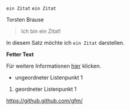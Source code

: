 `ein Zitat` `ein Zitat`

Torsten Brause

> Ich bin ein Zitat!

In diesem Satz möchte ich `ein Zitat` darstellen.



**Fetter Text**

Für weitere Informationen [hier](http://domain.de) klicken.

- ungeordneter Listenpunkt 1

1. geordneter Listenpunkt 1

https://github.github.com/gfm/

<!---
tBrause/tBrause is a ✨ special ✨ repository because its `README.md` (this file) appears on your GitHub profile.
You can click the Preview link to take a look at your changes.
--->
